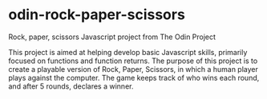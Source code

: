 # odin-rock-paper-scissors
Rock, paper, scissors Javascript project from The Odin Project

This project is aimed at helping develop basic Javascript skills, primarily focused on functions and function returns. The purpose of this project is to create a playable version of Rock, Paper, Scissors, in which a human player plays against the computer. The game keeps track of who wins each round, and after 5 rounds, declares a winner.
